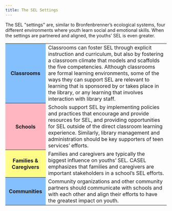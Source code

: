 ```yaml
---
title: The SEL Settings
---
```


The SEL "settings" are, similar to Bronfenbrenner’s ecological systems, four different environments where youth learn social and emotional skills. When the settings are partnered and aligned, the youths’ SEL is even greater. 

<table class="updatedcolor">
	<tr><th bgcolor="#85c0fe">Classrooms</th><td>Classrooms can foster SEL through explicit instruction and curriculum, but also by fostering a classroom climate that models and scaffolds the five competencies. Although classrooms are formal learning environments, some of the ways they can support SEL are relevant to learning that is sponsored by or takes place in the library, or any learning that involves interaction with library staff.
</td></tr>

<tr><th bgcolor="lightpink">Schools</th><td>Schools support SEL by implementing policies and practices that encourage and provide resources for SEL, and providing opportunities for SEL outside of the direct classroom learning experience. Similarly, library management and administration should be key supporters of teen services’ efforts. 
	</td></tr>
	<tr><th bgcolor="#fffd86">Families & Caregivers</th><td>Families and caregivers are typically the biggest influence on youths’ SEL. CASEL emphasizes that families and caregivers are important stakeholders in a school’s SEL efforts.</td></tr>
<tr><th bgcolor="#85c0fe">Communities</th><td>Community organizations and other community partners should communicate with schools and with each other and align their efforts to have the greatest impact on youth. 

</td></tr>

</table>